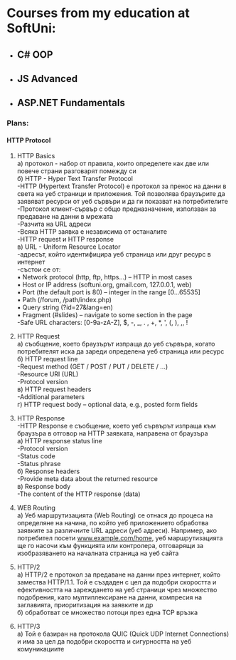 # Courses from my education at SoftUni:
- ## C# OOP
- ## JS Advanced
- ## ASP.NET Fundamentals

### Plans:
#### HTTP Protocol
1. HTTP Basics <br/>
   a) протокол - набор от правила, които oпределете как две или повече страни разговарят помежду си <br/>
   б) HTTP - Hyper Text Transfer Protocol <br/>
   -HTTP (Hypertext Transfer Protocol) е протокол за пренос на данни в света на уеб страници и приложения. Той позволява браузърите да заявяват ресурси от уеб сървъри и да ги показват на потребителите <br/>
       -Протокол клиент-сървър с общо предназначение, използван за предаване на данни
в мрежата <br/>
       -Разчита на URL адреси <br/>
       -Всяка HTTP заявка е независима от останалите <br/>
       -HTTP request и HTTP response <br/>
   в) URL - Uniform Resource Locator <br/>
      -адресът, който идентифицира уеб страница или друг ресурс в интернет <br/>
      -състои се от: <br/>
         ▪ Network protocol (http, ftp, https...) – HTTP in most cases <br/>
         ▪ Host or IP address (softuni.org, gmail.com, 127.0.0.1, web) <br/>
         ▪ Port (the default port is 80) – integer in the range [0…65535] <br/>
         ▪ Path (/forum, /path/index.php) <br/>
         ▪ Query string (?id=27&lang=en) <br/>
         ▪ Fragment (#slides) – navigate to some section in the page <br/>
        -Safe URL characters: [0-9a-zA-Z], $, -, _, . , +, *, ', (, ), ,, ! <br/>
2. HTTP Request <br/>
   a) съобщение, което браузърът изпраща до уеб сървъра, когато потребителят иска да зареди определена уеб страница или ресурс <br/>
   б) HTTP request line <br/>
   -Request method (GET / POST / PUT / DELETE / …) <br/>
   -Resource URI (URL) <br/>
   -Protocol version <br/>
   в) HTTP request headers <br/>
   -Additional parameters <br/>
   г) HTTP request body – optional data, e.g., posted form fields <br/>

3. HTTP Response <br/>
   -HTTP Response е съобщение, което уеб сървърът изпраща към браузъра в отговор на HTTP заявката, направена от браузъра <br/>
   а) HTTP response status line <br/>
   -Protocol version <br/>
   -Status code <br/>
   -Status phrase <br/>
   б) Response headers <br/>
   -Provide meta data about the returned resource <br/>
   в) Response body <br/>
   -The content of the HTTP response (data) <br/>

4. WEB Routing <br/>
   a) Уеб маршрутизацията (Web Routing) се отнася до процеса на определяне на начина, по който уеб приложението обработва заявките за различните URL адреси (уеб адреси). Например, ако потребител посети www.example.com/home, уеб маршрутизацията ще го насочи към функцията или контролера, отговарящи за изобразяването на началната страница на уеб сайта <br/>

5. HTTP/2 <br/>
   a) HTTP/2 е протокол за предаване на данни през интернет, който замества HTTP/1.1. Той е създаден с цел да подобри скоростта и ефективността на зареждането на уеб страници чрез множество подобрения, като мултиплексиране на данни, компресия на заглавията, приоритизация на заявките и др <br/>
   б) обработват се множество потоци през една TCP връзка <br/>

6. HTTP/3 <br/>
   a) Той е базиран на протокола QUIC (Quick UDP Internet Connections) и има за цел да подобри скоростта и сигурността на уеб комуникациите <br/>
